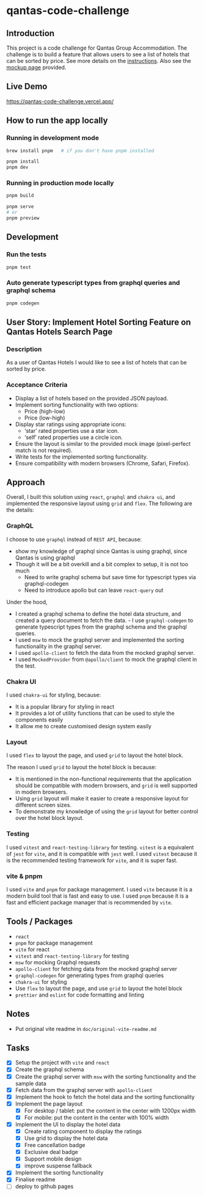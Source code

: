# qantas-code-challenge

## Introduction

This project is a code challenge for Qantas Group Accommodation. The challenge is to build a feature that allows users to see a list of hotels that can be sorted by price. See more details on the [instructions](doc/instructions.md). Also see the [mockup page](doc/mockup.png) provided.

## Live Demo

https://qantas-code-challenge.vercel.app/

## How to run the app locally

### Running in development mode

```bash
brew install pnpm   # if you don't have pnpm installed
```

```bash
pnpm install
pnpm dev
```

### Running in production mode locally

```bash
pnpm build

pnpm serve
# or
pnpm preview
```

## Development

### Run the tests

```bash
pnpm test
```

### Auto generate typescript types from graphql queries and graphql schema

```bash
pnpm codegen
```

## User Story: Implement Hotel Sorting Feature on Qantas Hotels Search Page

### Description

As a user of Qantas Hotels I would like to see a list of hotels that can be sorted by price.

### Acceptance Criteria

- Display a list of hotels based on the provided JSON payload.
- Implement sorting functionality with two options:
  - Price (high-low)
  - Price (low-high)
- Display star ratings using appropriate icons:
  - ‘star’ rated properties use a star icon.
  - ‘self’ rated properties use a circle icon.
- Ensure the layout is similar to the provided mock image (pixel-perfect match is not required).
- Write tests for the implemented sorting functionality.
- Ensure compatibility with modern browsers (Chrome, Safari, Firefox).

## Approach

Overall, I built this solution using `react`, `graphql` and `chakra ui`, and implemented the responsive layout using `grid` and `flex`. The following are the details:

### GraphQL

I choose to use `graphql` instead of `REST API`, because:

- show my knowledge of graphql since Qantas is using graphql, since Qantas is using graphql
- Though it will be a bit overkill and a bit complex to setup, it is not too much
  - Need to write graphql schema but save time for typescript types via graphql-codegen
  - Need to introduce apollo but can leave `react-query` out

Under the hood,

- I created a graphql schema to define the hotel data structure, and created a query document to fetch the data. - I use `graphql-codegen` to generate typescript types from the graphql schema and the graphql queries.
- I used `msw` to mock the graphql server and implemented the sorting functionality in the graphql server.
- I used `apollo-client` to fetch the data from the mocked graphql server.
- I used `MockedProvider` from `@apollo/client` to mock the graphql client in the test.

### Chakra UI

I used `chakra-ui` for styling, because:

- It is a popular library for styling in react
- It provides a lot of utility functions that can be used to style the components easily
- It allow me to create customised design system easily

### Layout

I used `flex` to layout the page, and used `grid` to layout the hotel block.

The reason I used `grid` to layout the hotel block is because:

- It is mentioned in the non-functional requirements that the application should be compatible with modern browsers, and `grid` is well supported in modern browsers.
- Using `grid` layout will make it easier to create a responsive layout for different screen sizes.
- To demonstrate my knowledge of using the `grid` layout for better control over the hotel block layout.

### Testing

I used `vitest` and `react-testing-library` for testing. `vitest` is a equivalent of `jest` for `vite`, and it is compatible with `jest` well. I used `vitest` because it is the recommended testing framework for `vite`, and it is super fast.

### vite & pnpm

I used `vite` and `pnpm` for package management. I used `vite` because it is a modern build tool that is fast and easy to use. I used `pnpm` because it is a fast and efficient package manager that is recommended by `vite`.

## Tools / Packages

- `react`
- `pnpm` for package management
- `vite` for react
- `vitest` and `react-testing-library` for testing
- `msw` for mocking Graphql requests
- `apollo-client` for fetching data from the mocked graphql server
- `graphql-codegen` for generating types from graphql queries
- `chakra-ui` for styling
- Use `flex` to layout the page, and use `grid` to layout the hotel block
- `prettier` and `eslint` for code formatting and linting

## Notes

- Put original vite readme in `doc/original-vite-readme.md`

## Tasks

- [x] Setup the project with `vite` and `react`
- [x] Create the graphql schema
- [x] Create the graphql server with `msw` with the sorting functionality and the sample data
- [x] Fetch data from the graphql server with `apollo-client`
- [x] Implement the hook to fetch the hotel data and the sorting functionality
- [x] Implement the page layout
  - [x] For desktop / tablet: put the content in the center with 1200px width
  - [x] For mobile: put the content in the center with 100% width
- [x] Implement the UI to display the hotel data
  - [x] Create rating component to display the ratings
  - [x] Use grid to display the hotel data
  - [x] Free cancellation badge
  - [x] Exclusive deal badge
  - [x] Support mobile design
  - [x] improve suspense fallback
- [x] Implement the sorting functionality
- [x] Finalise readme
- [ ] deploy to github pages
